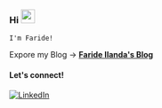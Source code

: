 ### Hi <img src="https://emojis.slackmojis.com/emojis/images/1536351075/4594/blob-wave.gif" width="25"/>

`I'm Faride!`

Expore my Blog → [**Faride Ilanda's Blog**](https://farideilanda.wixsite.com/blog)

#### Let's connect!
[<img alt="LinkedIn" src="https://img.shields.io/badge/LinkedIn-%230E76A8.svg?&style=for-the-badge&logo=LinkedIn&logoColor=white"/>](https://www.linkedin.com/in/faride-ilanda)
